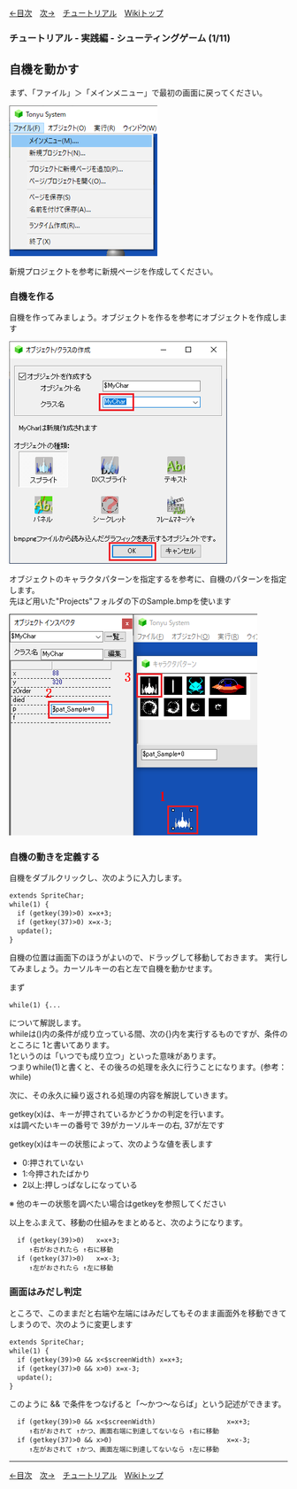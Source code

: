 
[←目次](./tutorial)&emsp;[次→](./tr-stg02)&emsp;[チュートリアル](./tutorial)&emsp;[Wikiトップ](./)

<title>チュートリアル - 実践編 - シューティングゲーム (1/11) - 自機を動かす</title>

### チュートリアル - 実践編 - シューティングゲーム (1/11)
## 自機を動かす

まず、「ファイル」＞「メインメニュー」で最初の画面に戻ってください。

![return-main.png](./img/return-main.png)

新規プロジェクトを参考に新規ページを作成してください。

### 自機を作る

自機を作ってみましょう。オブジェクトを作るを参考にオブジェクトを作成します

![mkmychar.png](./img/mkmychar.png)

オブジェクトのキャラクタパターンを指定するを参考に、自機のパターンを指定します。  
先ほど用いた"Projects"フォルダの下のSample.bmpを使います  

![sel-patmy.png](./img/sel-patmy.png)

### 自機の動きを定義する

自機をダブルクリックし、次のように入力します。

```
extends SpriteChar;
while(1) {
  if (getkey(39)>0) x=x+3;
  if (getkey(37)>0) x=x-3;
  update();
}
```

自機の位置は画面下のほうがよいので、ドラッグして移動しておきます。 実行してみましょう。カーソルキーの右と左で自機を動かせます。

まず

```
while(1) {...
```

について解説します。  
whileは()内の条件が成り立っている間、次の{}内を実行するものですが、条件のところに 1と書いてあります。  
1というのは「いつでも成り立つ」といった意味があります。  
つまりwhile(1)と書くと、その後ろの処理を永久に行うことになります。(参考：while)  

次に、その永久に繰り返される処理の内容を解説していきます。  

getkey(x)は、キーが押されているかどうかの判定を行います。  
xは調べたいキーの番号で 39がカーソルキーの右, 37が左です

getkey(x)はキーの状態によって、次のような値を表します  

- 0:押されていない  
- 1:今押されたばかり  
- 2以上:押しっぱなしになっている  

※ 他のキーの状態を調べたい場合はgetkeyを参照してください

以上をふまえて、移動の仕組みをまとめると、次のようになります。

```
  if (getkey(39)>0)   x=x+3;
     ↑右がおされたら ↑右に移動
  if (getkey(37)>0)   x=x-3;
     ↑左がおされたら ↑左に移動
```

### 画面はみだし判定

ところで、このままだと右端や左端にはみだしてもそのまま画面外を移動できてしまうので、次のように変更します

```
extends SpriteChar;
while(1) {
  if (getkey(39)>0 && x<$screenWidth) x=x+3;
  if (getkey(37)>0 && x>0) x=x-3;
  update();
}
```

このように && で条件をつなげると「～かつ～ならば」という記述ができます。

```
  if (getkey(39)>0 && x<$screenWidth)                  x=x+3;
     ↑右がおされて ↑かつ、画面右端に到達してないなら ↑右に移動
  if (getkey(37)>0 && x>0)                             x=x-3;
     ↑左がおされて ↑かつ、画面左端に到達してないなら ↑左に移動
```

***

[←目次](./tutorial)&emsp;[次→](./tr-stg02)&emsp;[チュートリアル](./tutorial)&emsp;[Wikiトップ](./)
